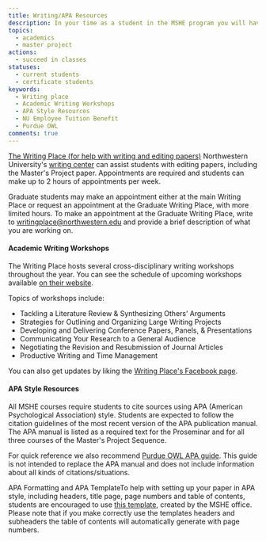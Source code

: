 ```yaml
---
title: Writing/APA Resources
description: In your time as a student in the MSHE program you will have several occasions to search for research articles and write papers about those articles. The most obvious example of this is the Master's Project literature review, but you'll likely use the resources outlined on this page in every course you take.
topics: 
  - academics
  - master project
actions:
  - succeed in classes
statuses:
  - current students
  - certificate students
keywords:
  - Writing place
  - Academic Writing Workshops
  - APA Style Resources
  - NU Employee Tuition Benefit
  - Purdue OWL
comments: true
---
```


[The Writing Place (for help with writing and editing papers)](http://www.writing.northwestern.edu/) Northwestern University's [writing center](http://www.writing.northwestern.edu/) can assist students with editing papers, including the Master's Project paper. Appointments are required and students can make up to 2 hours of appointments per week.

Graduate students may make an appointment either at the main Writing Place or request an appointment at the Graduate Writing Place, with more limited hours. To make an appointment at the Graduate Writing Place, write to [writingplace@northwestern.edu](mailto:writingplace@northwestern.edu) and provide a brief description of what you are working on.

#### Academic Writing Workshops

The Writing Place hosts several cross-disciplinary writing workshops throughout the year. You can see the schedule of upcoming workshops available [on their website](http://www.writing.northwestern.edu/services/writing-workshops/).

Topics of workshops include:

*   Tackling a Literature Review & Synthesizing Others’ Arguments
*   Strategies for Outlining and Organizing Large Writing Projects
*   Developing and Delivering Conference Papers, Panels, & Presentations
*   Communicating Your Research to a General Audience
*   Negotiating the Revision and Resubmission of Journal Articles
*   Productive Writing and Time Management

You can also get updates by liking the [Writing Place's Facebook page](https://www.facebook.com/northwesternwritingplace).

#### APA Style Resources

All MSHE courses require students to cite sources using APA (American Psychological Association) style. Students are expected to follow the citation guidelines of the most recent version of the APA publication manual. The APA manual is listed as a required text for the Proseminar and for all three courses of the Master's Project Sequence.

For quick reference we also recommend [Purdue OWL APA guide](http://owl.english.purdue.edu/owl/section/2/10/). This guide is not intended to replace the APA manual and does not include information about all kinds of citations/situations.

APA Formatting and APA TemplateTo help with setting up your paper in APA style, including headers, title page, page numbers and table of contents, students are encouraged to use [this template](https://sesp.box.com/shared/static/lgqwax92o5crl4xnenkn.docx), created by the MSHE office. Please note that if you make correctly use the templates headers and subheaders the table of contents will automatically generate with page numbers.